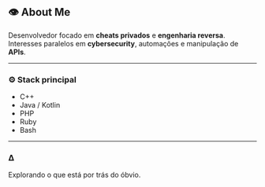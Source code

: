 ## 👁️ About Me

Desenvolvedor focado em **cheats privados** e **engenharia reversa**.  
Interesses paralelos em **cybersecurity**, automações e manipulação de **APIs**.

---

### ⚙️ Stack principal

- C++  
- Java / Kotlin  
- PHP  
- Ruby  
- Bash  

---

### ∆

Explorando o que está por trás do óbvio.

